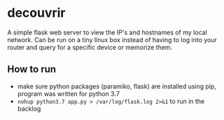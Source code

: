 # decouvrir
A simple flask web server to view the IP's and hostnames of my local network. Can be run on a tiny linux box instead of having to log into your router and query for a specific device or memorize them.


## How to run
- make sure python packages (paramiko, flask) are installed using pip, program was written for python 3.7
- `nohup python3.7 app.py > /var/log/flask.log 2>&1` to run in the backlog
